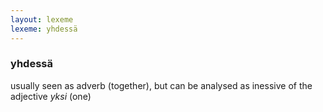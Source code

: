 ```yaml
---
layout: lexeme
lexeme: yhdessä
---
```


###  yhdessä 
usually seen as adverb (together), but can be analysed as inessive of the adjective *yksi* (one)

